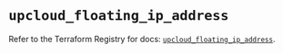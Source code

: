 # `upcloud_floating_ip_address`

Refer to the Terraform Registry for docs: [`upcloud_floating_ip_address`](https://registry.terraform.io/providers/upcloudltd/upcloud/5.0.1/docs/resources/floating_ip_address).

